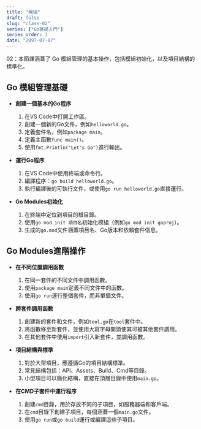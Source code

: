 ```yaml
---
title: "模組"
draft: false
slug: "class-02"
series: ["Go基礎入門"]
series_order: 2
date: "2097-07-07"
---
```

02：本節課涵蓋了 Go 模組管理的基本操作，包括模組初始化，以及項目結構的標準化。

## Go 模組管理基礎
- **創建一個基本的Go程序**
  1. 在VS Code中打開工作區。
  2. 創建一個新的Go文件，例如`helloworld.go`。
  3. 定義套件名，例如`package main`。
  4. 定義主函數`func main()`。
  5. 使用`fmt.Println("Let's Go")`進行輸出。

- **運行Go程序**
  1. 在VS Code中使用終端或命令行。
  2. 編譯程序：`go build helloworld.go`。
  3. 執行編譯後的可執行文件，或使用`go run helloworld.go`直接運行。

- **Go Modules初始化**
  1. 在終端中定位到項目的根目錄。
  2. 使用`go mod init 項目名`初始化模組（例如`go mod init goproj`）。
  3. 生成的`go.mod`文件涵蓋項目名、Go版本和依賴套件信息。

## Go Modules進階操作
- **在不同位置調用函數**
  1. 在同一套件的不同文件中調用函數。
  2. 使用`package main`定義不同文件中的函數。
  3. 使用`go run`運行整個套件，而非單個文件。

- **跨套件調用函數**
  1. 創建新的套件和文件，例如`tool.go`在`tool`套件中。
  2. 將函數移至新套件，並使用大寫字母開頭使其可被其他套件調用。
  3. 在其他套件中使用`import`引入新套件，並調用函數。

- **項目結構與標準**
  1. 對於大型項目，應遵循Go的項目結構標準。
  2. 常見結構包括：API、Assets、Build、Cmd等目錄。
  3. 小型項目可以簡化結構，直接在頂層目錄中使用`main.go`。

- **在CMD子套件中運行程序**
  1. 創建`cmd`目錄，用於存放不同的子項目，如服務器端和客戶端。
  2. 在`cmd`目錄下創建子項目，每個涵蓋一個`main.go`文件。
  3. 使用`go run`或`go build`運行或編譯這些子項目。
